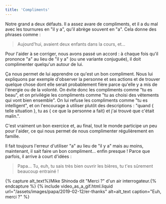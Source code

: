 ```yaml
---
title: 'Compliments'
---
```


Notre grand a deux défauts. Il a assez avare de compliments, et il a du mal avec
les tournures en "il y a", qu'il abrège souvent en "a". Cela donne des phrases
comme :

> Aujourd'hui, avaient deux enfants dans la cours, et…

Pour l'aider à se corriger, nous avons passé un accord : à chaque fois qu'il
prononce "a" au lieu de "il y a" (ou une variante conjuguée), il doit
complimenter quelqu'un autour de lui.

<!-- more -->

Ça nous permet de lui apprendre ce qu'est un bon compliment. Nous lui expliquons
par exemple d'observer la personne et ses actions et de trouver quelque chose
dont elle serait probablement fière parce qu'elle y a mis de l'énergie ou de la
volonté. On évite donc les compliments comme "tu es beau", et on privilégie les
compliments comme "tu as choisi des vêtements qui vont bien ensemble". On lui
refuse les compliments comme "tu es intelligent", et on l'encourage à utiliser
plutôt des descriptions : "quand { telle situation }, tu as { ce que la personne
a fait} et j'ai trouvé que c'était malin.".

C'est vraiment un bon exercice et, au final, tout le monde participe un peu pour
l'aider, ce qui nous permet de nous complimenter régulièrement en famille.

Il fait toujours l'erreur d'utiliser "a" au lieu de "il y a" mais au moins,
maintenant, il sait faire un bon compliment… enfin presque ! Parce que parfois,
il arrive à court d'idées :

> Papa… Tu, euh, tu sais très bien ouvrir les bières, tu t'es sûrement beaucoup
> entrainé !

{% capture alt_text%}Mike Shinoda dit "Merci ?" d'un air
interrogateur.{% endcapture %} {% include video_as_a_gif.html.liquid
url="/assets/images/papa/2019-02-12/er-thanks"
alt=alt_text
caption="Euh, merci ?"
%}
